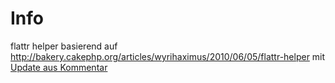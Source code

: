 Info
====
flattr helper basierend auf http://bakery.cakephp.org/articles/wyrihaximus/2010/06/05/flattr-helper mit [Update aus Kommentar](http://www.dereuromark.de/2010/12/20/flattr-cakephp-1-3-helper/)
